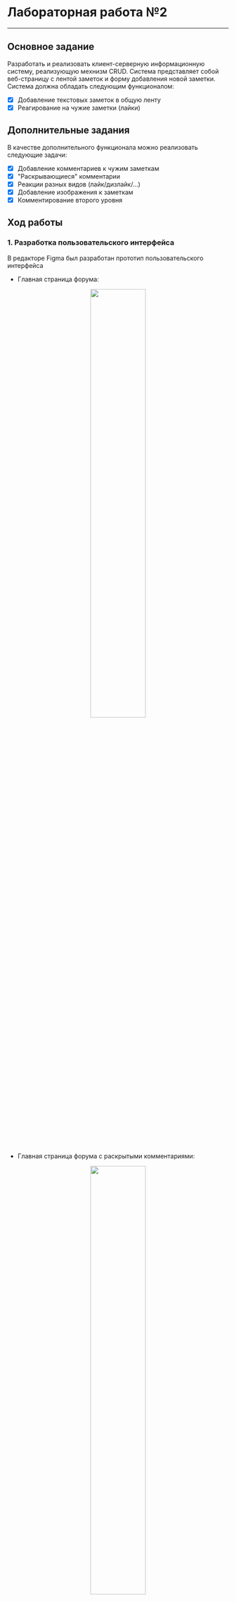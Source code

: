 # Лабораторная работа №2
------

## Основное задание
Разработать и реализовать клиент-серверную информационную систему, реализующую мехнизм CRUD. Система представляет собой веб-страницу с лентой заметок и форму добавления новой заметки. Система должна обладать следующим функционалом:
 - [x] Добавление текстовых заметок в общую ленту
 - [x] Реагирование на чужие заметки (лайки)
 
## Дополнительные задания

В качестве дополнительного функционала можно реализовать следующие задачи:

 - [x] Добавление комментариев к чужим заметкам
 - [x] "Раскрывающиеся" комментарии
 - [x] Реакции разных видов (лайк/дизлайк/...)
 - [x] Добавление изображения к заметкам
 - [x] Комментирование второго уровня
 
## Ход работы

### 1. Разработка пользовательского интерфейса

В редакторе Figma был разработан прототип пользовательского интерфейса

- Главная страница форума:
<p align = "center"><img src="https://ie.wampi.ru/2022/11/25/IZOBRAZENIE_2022-11-25_172554196.png"/width = 50%></p>

- Главная страница форума с раскрытыми комментариями:
<p align = "center"><img src="https://ie.wampi.ru/2022/11/25/IZOBRAZENIE_2022-11-25_173016261.png"/width = 50%></p>


### 2. Описание пользовательских сценариев работы
На сайте пользователю доступны следующие возможности:
- Опубликовать новую запись на форуме и прикрепить к ней изображение
- Поставить реакцию на опубликованные ранее записи
- Комментировать запись или комментарии к ней
- Перемещение по страницам форума и чтение старых записей

Если пользователь попытается опубликовать запись с большим объемом текста (более 900 символов), с маленьким объемом текста (менее 4 символов) или прикрепить слишком большое изображение(больше 2 мб) или файл, неподдерживаемого формата, ему высветиться соответствующее сообщение об ошибке.

Если пользователь сделал все правильно, то после нажатия на кнопку "добавить", страница форума обновится и среди всех записей появится новая запись от пользователя.

Пользователь может оставить одну из трех реакций: лайк, дизлайк и смех для каждой записи. Количество реакций от одного пользователя не ограничено. Но если число реакции на записи достигнет значения 999, при попытке оставить эту реакцию появится сообщение об ошибке.

Пользователь может прокомментировать запись или оставить комментарий второго уровня на другие комментарии к этой записи. Если объем комментария будет меньше 4 символов или больше 200 символов, появится сообщение об ошибке. Если объем комментария соответствует условиям, то после нажатия на кнопку "Оставить комментарий", страница форума обновится и к записи добавится новый комментарий.


### 3. Описание API сервера и хореографии

- Пример запросов, когда пользователь оставляет новую запись:
<p align = "center"><img src="https://ic.wampi.ru/2022/11/25/new_post.png"/width = 370></p>
Post запрос содержит следующие данные: данные об изображении и текст записи

- Пример запросов, когда пользователь оставляет реакцию на запись:
<p align = "center"><img src="https://im.wampi.ru/2022/11/25/reaction.png"/width = 370></p>

- Пример запросов, когда пользователь оставляет комментарий:
<p align = "center"><img src="https://ic.wampi.ru/2022/11/25/comment.png"/width = 370></p>
Post запрос содержит следующие данные: текст комментария, текущую страницу форума и id записи, которую комментируют. В случае, если это комментарий второго уровня, id записи заменяется на id комментария.

- Пример запросов, когда пользователь перемешается между страницами:
<p align = "center"><img src="https://ie.wampi.ru/2022/11/25/Page.png"/width = 300></p>


### 4. Описание структуры базы данных

Для хранения данных форума используется база данных MySQL. Всего в базе данных содержится 3 таблицы: таблица с информацией о записях на форуме, таблица с информацией о комментариях и таблица с информацией о комментариях второго уровня.

Таблица о записях на форуме содержит в себе индивидуальный номер записи, текст записи, количество лайков, количество дизлайков, количество реакций смеха, время создания записи и id изображения, прикрепленного к этой записи

Пример записи на форуме в базе данных:

```sh
{
    "id": 3,
    "text": "Третий пост на форуме",
    "like_count": 5,
    "dislike_count": 1,
    "fun_count": 0,
    "time": 1668966113,
    "img_id": "vrsiM.jpeg"
}
```

Таблица о комментариях на форуме содержит в себе индивидуальный номер комментария, текст комментария, индивидуальный номер записи, к которой относится комментарий и время создания комментария

Пример записи о комментарии в базе данных:

```sh
{
    "id": 3,
    "text": "Первый комментарий к этой записи",
    "post_id": 52,
    "time": 1668968113,
}
```

Таблица о комментариях второго уровня на форуме содержит в себе индивидуальный номер комментария, текст комментария, индивидуальный номер комментария, к которому относится комментарий и время создания комментария

Пример записи о комментарии второго уровня в базе данных:

```sh
{
    "id": 1,
    "text": "Первый комментарий 2-го уровня",
    "comment_id": 3,
    "time": 1668968241,
}
```

### 5. Описание алгоритмов

- Пользователь добавляет новую запись с картинкой:
<p align = "center"> <img src="https://ie.wampi.ru/2022/11/25/new_post.png" width = "400"> </p>


- Пользователь оставляет комментарий:
<p align = "center"><img src="https://ic.wampi.ru/2022/11/25/IZOBRAZENIE_2022-11-25_204700597.png" width = "400"/></p>


- Пользователь оставляет реакцию:
<p align = "center"><img src="https://ic.wampi.ru/2022/11/25/reaction.png" width = "300"/></p>


- Пользователь переключается между страницами:
<p align = "center"><img src="https://im.wampi.ru/2022/11/25/Page.png" width = "120"/></p>

- Алгоритм выдачи постов:
<p align = "center"><img src="https://ic.wampi.ru/2022/11/25/for.png" width = "200"/></p>


## Значимые фрагменты кода
Фрагмент кода выдачи постов: 
```sh
<?php
	$max_page_posts = 100;
				
	$page = 1;
	if (isset($_GET["page"]) && $_GET["page"] > 0)
		$page = $_GET["page"];
			
	if (($page - 1) * $max_page_posts >= $max_posts)
		$page = ceil($max_posts / $max_page_posts); 
			
	for ($i = 1 + ($max_page_posts * ($page - 1)); $i <= ($max_page_posts*$page); $i++) {				
		
		if ($i > $max_posts)
			break;
				
		[$text, $like, $dislike, $fun, $post_id, $img_id] = parse_post($i - 1, $result);
		[$comments, $comm_count, $c_id, $sub_comm_count] = parse_comment($post_id, $comments_db);
				
		echo "<tr> <td>";
		include ("template/post.php");
		echo "</td></tr>";
				
		echo "<tr height = 5> </tr>";
		echo "<tr><td>";
		include ("template/comments.php"); 
		echo "</td></tr>";
				
		echo "<tr height = 20> <td> <hr> <td> </tr>";
	}
		
?>
```

Фрагмент кода, содержащий скрипты для "раскрывающихся" комментариев
```sh
<script> 
	function show_comments(id){
		let c = document.getElementById("c"+id);
		c.removeAttribute("hidden");
		
		let b = document.getElementById("b"+id);
		b.textContent = "Скрыть комментарии";
		
		b.setAttribute("onClick", "hide_comments('"+id+"')");
	}
	
	function hide_comments(id) {
		let c = document.getElementById("c"+id);
		c.setAttribute("hidden", true);
		
		let b = document.getElementById("b"+id);
		b.textContent = "Показать комментарии";
		
		b.setAttribute("onClick", "show_comments('"+id+"')");
	}
</script>
```

Фрагмент кода, запрашивающий записи о постах из базы данных:
```sh
$link = mysqli_connect("localhost", "forum_db", "12345", "posts");

mysqli_set_charset($link, "utf8");

$sql = 'SELECT * FROM posts ORDER BY time DESC';

$result = mysqli_query($link, $sql);
$max_posts = mysqli_num_rows($result);
$result = mysqli_fetch_all($result, MYSQLI_ASSOC);
```

Фрагмент кода, создающий новую запись о посте в базе данных:
```sh
$sql = "INSERT INTO `posts` (`id`, `text`, `like_count`, `fun_count`, `dislike_count`, `time`, `img_id`) VALUES (NULL, '".$text."', '0', '0', '0', '".$time."', '".$img_name."');";
	
$link = mysqli_connect("localhost", "forum_db", "12345", "posts");
mysqli_set_charset($link, "utf8");
$res = mysqli_query($link, $sql);
```
